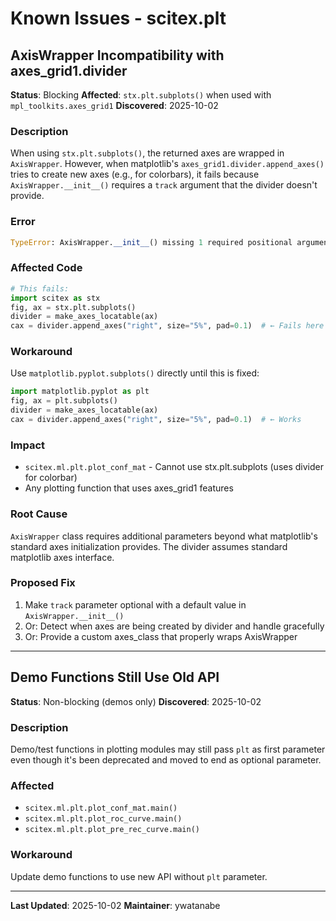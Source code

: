 # Known Issues - scitex.plt

## AxisWrapper Incompatibility with axes_grid1.divider

**Status**: Blocking
**Affected**: `stx.plt.subplots()` when used with `mpl_toolkits.axes_grid1`
**Discovered**: 2025-10-02

### Description
When using `stx.plt.subplots()`, the returned axes are wrapped in `AxisWrapper`. However, when matplotlib's `axes_grid1.divider.append_axes()` tries to create new axes (e.g., for colorbars), it fails because `AxisWrapper.__init__()` requires a `track` argument that the divider doesn't provide.

### Error
```python
TypeError: AxisWrapper.__init__() missing 1 required positional argument: 'track'
```

### Affected Code
```python
# This fails:
import scitex as stx
fig, ax = stx.plt.subplots()
divider = make_axes_locatable(ax)
cax = divider.append_axes("right", size="5%", pad=0.1)  # ← Fails here
```

### Workaround
Use `matplotlib.pyplot.subplots()` directly until this is fixed:
```python
import matplotlib.pyplot as plt
fig, ax = plt.subplots()
divider = make_axes_locatable(ax)
cax = divider.append_axes("right", size="5%", pad=0.1)  # ← Works
```

### Impact
- `scitex.ml.plt.plot_conf_mat` - Cannot use stx.plt.subplots (uses divider for colorbar)
- Any plotting function that uses axes_grid1 features

### Root Cause
`AxisWrapper` class requires additional parameters beyond what matplotlib's standard axes initialization provides. The divider assumes standard matplotlib axes interface.

### Proposed Fix
1. Make `track` parameter optional with a default value in `AxisWrapper.__init__()`
2. Or: Detect when axes are being created by divider and handle gracefully
3. Or: Provide a custom axes_class that properly wraps AxisWrapper

---

## Demo Functions Still Use Old API

**Status**: Non-blocking (demos only)
**Discovered**: 2025-10-02

### Description
Demo/test functions in plotting modules may still pass `plt` as first parameter even though it's been deprecated and moved to end as optional parameter.

### Affected
- `scitex.ml.plt.plot_conf_mat.main()`
- `scitex.ml.plt.plot_roc_curve.main()`
- `scitex.ml.plt.plot_pre_rec_curve.main()`

### Workaround
Update demo functions to use new API without `plt` parameter.

---

**Last Updated**: 2025-10-02
**Maintainer**: ywatanabe
